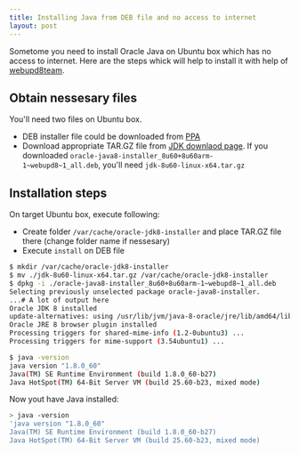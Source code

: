 ```yaml
---
title: Installing Java from DEB file and no access to internet
layout: post
---
```


Sometome you need to install Oracle Java on Ubuntu box which has no access to internet. Here are the steps whick will help to install it with help of [webupd8team](https://launchpad.net/~webupd8team/+archive/ubuntu/java). 

## Obtain nessesary files
You'll need two files on Ubuntu box.

 - DEB installer file could be downloaded from [PPA](http://ppa.launchpad.net/webupd8team/java/ubuntu/pool/main/o/)
 - Download appropriate TAR.GZ file from [JDK downlaod page](http://www.oracle.com/technetwork/java/javase/downloads/index.html). If you downloaded `oracle-java8-installer_8u60+8u60arm-1~webupd8~1_all.deb`, you'll need `jdk-8u60-linux-x64.tar.gz`

## Installation steps
On target Ubuntu box, execute following:

 - Create folder `/var/cache/oracle-jdk8-installer` and place TAR.GZ file there (change folder name if nessesary)
 - Execute `install` on DEB file
 
```bash
$ mkdir /var/cache/oracle-jdk8-installer
$ mv ./jdk-8u60-linux-x64.tar.gz /var/cache/oracle-jdk8-installer
$ dpkg -i ./oracle-java8-installer_8u60+8u60arm-1~webupd8~1_all.deb
Selecting previously unselected package oracle-java8-installer.
...# A lot of output here
Oracle JDK 8 installed
update-alternatives: using /usr/lib/jvm/java-8-oracle/jre/lib/amd64/libnpjp2.so to provide /usr/lib/mozilla/plugins/libjavaplugin.so (mozilla-javaplugin.so) in auto mode
Oracle JRE 8 browser plugin installed
Processing triggers for shared-mime-info (1.2-0ubuntu3) ...
Processing triggers for mime-support (3.54ubuntu1) ...

$ java -version
java version "1.8.0_60"
Java(TM) SE Runtime Environment (build 1.8.0_60-b27)
Java HotSpot(TM) 64-Bit Server VM (build 25.60-b23, mixed mode)
```

Now yout have Java installed:

```bash
> java -version
'java version "1.8.0_60"
Java(TM) SE Runtime Environment (build 1.8.0_60-b27)
Java HotSpot(TM) 64-Bit Server VM (build 25.60-b23, mixed mode)
```